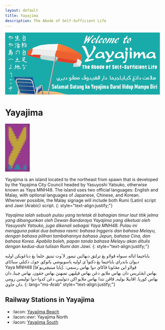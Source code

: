 ```yaml
---
layout: default
title: Yayajima
description: The Abode of Self-Sufficient Life
---
```


![The promotional banner of yayajima <>](/assets/img/areas/yayajima/header.png
"The promotional banner of Yayajima")

# Yayajima
![The official flag banner of yayajima >](/assets/img/areas/yayajima/banner.png
"The official flag banner of Yayajima")

Yayajima is an island located to the northeast from spawn that is developed by
the Yayajima&nbsp;City&nbsp;Council headed by Yasuyoshi&nbsp;Yatsuko, otherwise
known as Yaya&nbsp;MNH48. The island uses two official languages: English and
Malay, with optional languages of Japanese, Chinese, and Korean. Whenever
possible, the Malay signage will include both Rumi (Latin) script and Jawi
(Arabic) script.
{: style="text-align:justify;"}

*Yayajima ialah sebuah pulau yang terletak di bahagian timur&nbsp;laut
titik&nbsp;jelma yang dibangunkan oleh Dewan&nbsp;Bandaraya&nbsp;Yayajima yang
diketuai oleh Yasuyoshi&nbsp;Yatsuko, juga dikenali sebagai Yaya&nbsp;MNH48.
Pulau ini mengguna&nbsp;pakai dua bahasa rasmi: bahasa&nbsp;Inggeris dan
bahasa&nbsp;Melayu, dengan bahasa pilihan tambahannya bahasa&nbsp;Jepun,
bahasa&nbsp;Cina, dan bahasa&nbsp;Korea. Apabila boleh, papan tanda
bahasa&nbsp;Melayu akan ditulis dengan kedua-dua tulisan Rumi dan Jawi.*
{: style="text-align:justify;"}

ياياجيما اياله سبواه ڤولاو يڠ ترلتق دبهاݢين تيمور لاٴوت تيتيق جلما يڠ دباڠونکن
اوليه ديوان&nbsp;باندراي&nbsp;ياياجيما يڠ دکتواٴي اوليه ياسويوشي&nbsp;ياثوکو⹁
جوݢ دکنلي سباݢاي Yaya&nbsp;MNH48 [يايا&nbsp;مينيچي‌يوٴڤا]. ڤولاو اين
مڠݢونا&nbsp;ڤاکاي دوا بهاس رسمي: بهاس&nbsp;ايڠݢريس دان بهاس&nbsp;ملايو⹁ دڠن
بهاس ڤيليهن تمبهنڽ بهاس&nbsp;جڤون⹁ بهاس&nbsp;چينا⹁ دان بهاس&nbsp;کوريا. اڤابيلا
بوليه⹁ ڤاڤن تندا بهاس&nbsp;ملايو اکن دتوليس دڠن کدوا-دوا توليسن رومي دان جاوي.
{: lang="ms-Arab" style="text-align:justify;"}

## Railway Stations in Yayajima

- :lacon: [Yayajima Beach](/rail-stations/yayajima-beach)
- :lacon::ewr: Yayajima North
- :lacon: [Yayajima South](/rail-stations/yayajima-south)